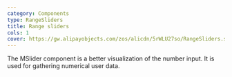 ```yaml
---
category: Components
type: RangeSliders
title: Range sliders
cols: 1
cover: https://gw.alipayobjects.com/zos/alicdn/5rWLU27so/RangeSliders.svg
---
```


The MSlider component is a better visualization of the number input. It is used for gathering numerical user data.